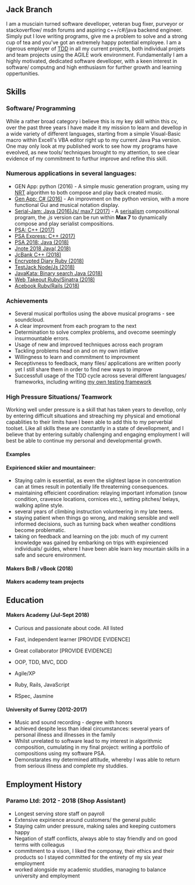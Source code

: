 ## Jack Branch

I am a musciain turned software develloper, veteran bug fixer, purveyor or stackoverflow/ msdn forums and aspiring c++/c#/java backend engineer. Simply put I love writing programs, give me a problem to solve and a strong cup of tea and you've got an extremely happy potential employee. I am a rigerous employer of [TDD](http://agiledata.org/essays/tdd.html) in all my current projects, both individual projets and team projects using the AGILE work environment. Fundamentally I am a highly motivated, dedicated software develloper, with a keen interest in software/ computng and high enthusiasm for further growth and learning oppertunities.

## Skills

### Software/ Programming

While a rather broad category i believe this is my key skill within this cv, over the past three years I have made it my mission to learn and devellop in a wide variety of different languages, starting from a simple Visual-Basic macro within Excell's VBA editor right up to my current Java Psa version. One may only look at my published work to see how my programs have eveolved, as new tools/ techniques brought to my attention, to see clear evidence of my commitment to furthur improve and refine this skill.

### Numerous applications in several languages:

  - GEN App: python (2016) - A simple music generation program, using my [NRT](https://en.wikipedia.org/wiki/Neo-Riemannian_theory) algorithm to both compose and play back created music.
  - [Gen App: C# (2016)](https://github.com/pliantmeerkat/GenApp) - An improvment on the python version, with a more functional Gui and musical notation display.
  - [Serial-Jam: Java (2016)Js/ max7 (2017)](https://github.com/pliantmeerkat/Music-Gerenaration-Algorithms/tree/master/JS%20Serialism) - A [serisalism](https://en.wikipedia.org/wiki/Serialism) compositional program, the *.js* version can be run within **Max 7** to dynamically compose and play serialist compositions.
  - [PSA: C++ (2017)](https://github.com/pliantmeerkat/Music-Gerenaration-Algorithms/tree/master/PSA%20Original)
  - [PSA Express: C++ (2017)](https://github.com/pliantmeerkat/PSA-Express)
  - [PSA 2018: Java (2018)](https://github.com/pliantmeerkat/PSA-2018)
  - [Jnote 2018 Java( 2018)](https://github.com/pliantmeerkat/JcBank)
  - [JcBank C++ (2018)](https://github.com/pliantmeerkat/JcBank)
  - [Encrypted Diary Ruby (2018)](https://github.com/pliantmeerkat/EncryptedDiary)
  - [TestJack Node/Js (2018)](https://github.com/pliantmeerkat/TestJack)
  - [JavaKata: Binary search Java (2018)](https://github.com/pliantmeerkat/JavaKata)
  - [Web Takeout Ruby/Sinatra (2018)](https://github.com/pliantmeerkat/TakeAwayWeb)
  - [Acebook Ruby/Rails (2018)](https://github.com/Team-Visage/vBook)

### Achievements

  - Several musical porftolios using the above musical programs - see soundcloud. 
  - A clear improvment from each program to the next
  - Determination to solve complex problems, and ovecome seemingly insurmountable errors.
  - Usage of new and improved techniques across each program
  - Tackling problems head on and on my own intiative
  - Willingness to learn and commitment to improvment
  - Receptivness to feedback, many files/ applications are written poorly yet I still share them in order to find new ways to         improve
  - Successfull usage of the TDD cycle across several different languages/ frameworks, including writing [my own testing framework](https://github.com/pliantmeerkat/TestJack)

### High Pressure Situations/ Teamwork

Working well under pressure is a skill that has taken years to devellop, only by entering difficult situations and streaching my physical and emotional capablities to their limits have I been able to add this to my perverbial toolset. Like all skills these are constantly in a state of devellopment, and I believe that by entering suitably challenging and engaging employment I will best be able to continue my personal and developmental growth.

#### Examples

#### Expirienced skiier and mountaineer: 

  - Staying calm is essential, as even the slightest lapse in concentration can at times result in potentially life threaterning consequences. 
  - maintaining effeicient coordination: relaying important infomation (snow condition, cravesce locations, cornices etc.), setting pitches/ belays, walking apline style.
  - several years of climbing instruction volunteering in my late teens.
  - staying patient when things go wrong, and making sensible and well informed decisions, such as turning back when weather conditions become problematic.
  - taking on feedback and learning on the job: much of my current knowledge was gained by embarking on trips with expireienced individuals/ guides, where I have been able learn key mountain skills in a safe and secure environment.

#### Makers BnB / vBook (2018)


#### Makers academy team projects

## Education

#### Makers Academy (Jul-Sept 2018)

- Curious and passionate about code. All listed 
- Fast, independent learner [PROVIDE EVIDENCE]
- Great collaborator [PROVIDE EVIDENCE]

- OOP, TDD, MVC, DDD
- Agile/XP
- Ruby, Rails, JavaScript
- RSpec, Jasmine

#### University of Surrey (2012-2017)

- Music and sound recording - degree with honors
- achieved despite less than ideal circumstances: several years of personal illness and illnesses in the family
- Whilst unrelated to software lead to my interest in algorithmic composition, cumulating in my final project: writing a   portfolio of compositions using my software PSA.
- Demonstarates my determined attitude, whereby I was able to return from serious illness and complete my studdies.

## Employment History

### Paramo Ltd: 2012 - 2018 (Shop Assistant)

- Longest serving store staff on payroll
- Extensive expirience around customers/ the general public
- Staying calm under pressure, making sales and keeping customers happy
- Negation of staff conflicts, always able to stay friendly and on good terms with colleagus
- commitment to a vison, I liked the componay, their ethics and their products so I stayed committed for the entirety of my
six year employment
- worked alongside my academic studdies, managing to balance university and employment
